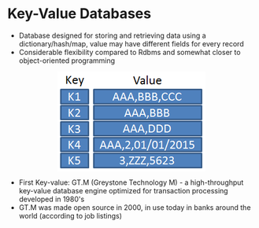 # Key-Value Databases #

* Database designed for storing and retrieving data using a dictionary/hash/map, value may have different fields for every record
* Considerable flexibility compared to Rdbms and somewhat closer to object-oriented programming

<p>
	<img 	src="../../media/KeyValue.png" 
			style="display: block; margin-left: auto; margin-right: auto"/>
</p>

* First Key-value: GT.M (Greystone Technology M) - a high-throughput key-value database engine optimized for transaction processing developed in 1980's
* GT.M was made open source in 2000, in use today in banks around the world (according to job listings)


